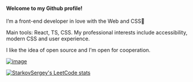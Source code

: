 #### Welcome to my Github profile!

I’m a front-end developer in love with the Web and CSS🖤

Main tools: React, TS, CSS. My professional interests include accessibility, modern CSS and user experience. 

I like the idea of open source and I'm open for cooperation.

[![image](https://www.codewars.com/users/StarkovSergey/badges/micro?theme=light)](https://www.codewars.com/users/StarkovSergey)

[![StarkovSergey's LeetCode stats](https://leetcode-stats-six.vercel.app/?username=StarkovSergey)](https://leetcode.com/StarkovSergey/)
